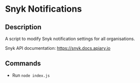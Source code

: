 # Snyk Notifications

## Description

A script to modify Snyk notification settings for all organisations.

Snyk API documentation: https://snyk.docs.apiary.io
## Commands 
- Run `node index.js`
